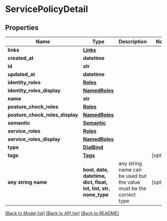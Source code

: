 # ServicePolicyDetail


## Properties
Name | Type | Description | Notes
------------ | ------------- | ------------- | -------------
**links** | [**Links**](Links.md) |  | 
**created_at** | **datetime** |  | 
**id** | **str** |  | 
**updated_at** | **datetime** |  | 
**identity_roles** | [**Roles**](Roles.md) |  | 
**identity_roles_display** | [**NamedRoles**](NamedRoles.md) |  | 
**name** | **str** |  | 
**posture_check_roles** | [**Roles**](Roles.md) |  | 
**posture_check_roles_display** | [**NamedRoles**](NamedRoles.md) |  | 
**semantic** | [**Semantic**](Semantic.md) |  | 
**service_roles** | [**Roles**](Roles.md) |  | 
**service_roles_display** | [**NamedRoles**](NamedRoles.md) |  | 
**type** | [**DialBind**](DialBind.md) |  | 
**tags** | [**Tags**](Tags.md) |  | [optional] 
**any string name** | **bool, date, datetime, dict, float, int, list, str, none_type** | any string name can be used but the value must be the correct type | [optional]

[[Back to Model list]](../README.md#documentation-for-models) [[Back to API list]](../README.md#documentation-for-api-endpoints) [[Back to README]](../README.md)


